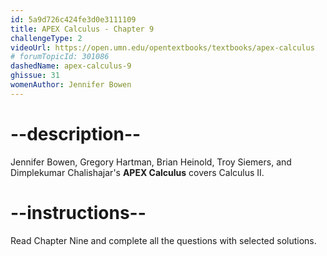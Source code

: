 ```yaml
---
id: 5a9d726c424fe3d0e3111109
title: APEX Calculus - Chapter 9
challengeType: 2
videoUrl: https://open.umn.edu/opentextbooks/textbooks/apex-calculus
# forumTopicId: 301086
dashedName: apex-calculus-9
ghissue: 31
womenAuthor: Jennifer Bowen 
---
```


# --description--

Jennifer Bowen, Gregory Hartman, Brian Heinold, Troy Siemers, and Dimplekumar Chalishajar's __APEX Calculus__ covers Calculus II.

# --instructions--

Read Chapter Nine and complete all the questions with selected solutions.